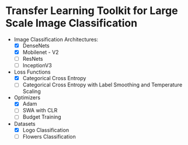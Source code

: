 # Transfer Learning Toolkit for Large Scale Image Classification

- Image Classification Architectures:
    - [x] DenseNets
    - [x] Mobilenet - V2
    - [ ] ResNets
    - [ ] InceptionV3
    
- Loss Functions
    - [x] Categorical Cross Entropy
    - [ ] Categorical Cross Entropy with Label Smoothing and Temperature Scaling
    
- Optimizers
    - [x] Adam
    - [ ] SWA with CLR
    - [ ] Budget Training

- Datasets
    - [x] Logo Classification
    - [ ] Flowers Classification